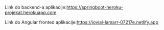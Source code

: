 Link do backend-a aplikacije:https://springboot-heroku-projekat.herokuapp.com


Link do Angular fronted aplikacije:https://jovial-lamarr-07217e.netlify.app
